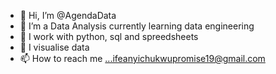 - 👋 Hi, I’m @AgendaData
- 👀 I’m a  Data Analysis currently learning data engineering
- 🌱 I work with python, sql and spreedsheets
- 💞️ I visualise data
- 📫 How to reach me ...ifeanyichukwupromise19@gmail.com

<!---
AgendaData/AgendaData is a ✨ special ✨ repository because its `README.md` (this file) appears on your GitHub profile.
You can click the Preview link to take a look at your changes.
--->
